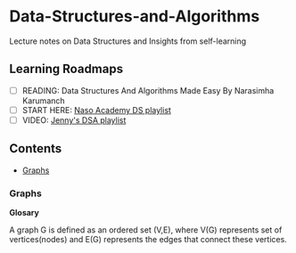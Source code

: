 # Data-Structures-and-Algorithms
Lecture notes on Data Structures and Insights from self-learning

## Learning Roadmaps
- [ ] READING: Data Structures And Algorithms Made Easy By Narasimha Karumanch
- [ ] START HERE: [Naso Academy DS playlist](https://www.youtube.com/playlist?list=PLBlnK6fEyqRj9lld8sWIUNwlKfdUoPd1Y)
- [ ] VIDEO: [Jenny's DSA playlist](https://www.youtube.com/playlist?list=PLdo5W4Nhv31bbKJzrsKfMpo_grxuLl8LU)

## Contents
- [Graphs](#Graphs)


### Graphs
**Glosary**

A graph G is defined as an ordered set (V,E), where V(G) represents set of vertices(nodes) and E(G) represents the edges that connect these vertices.
